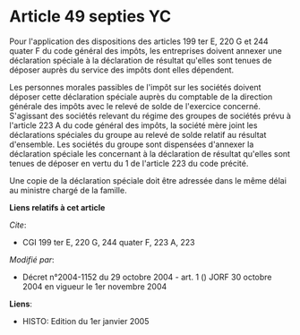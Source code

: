 # Article 49 septies YC

Pour l'application des dispositions des articles 199 ter E, 220 G et 244 quater F du code général des impôts, les entreprises
doivent annexer une déclaration spéciale à la déclaration de résultat qu'elles sont tenues de déposer auprès du service des
impôts dont elles dépendent.

Les personnes morales passibles de l'impôt sur les sociétés doivent déposer cette déclaration spéciale auprès du comptable de
la direction générale des impôts avec le relevé de solde de l'exercice concerné. S'agissant des sociétés relevant du régime
des groupes de sociétés prévu à l'article 223 A du code général des impôts, la société mère joint les déclarations spéciales
du groupe au relevé de solde relatif au résultat d'ensemble. Les sociétés du groupe sont dispensées d'annexer la déclaration
spéciale les concernant à la déclaration de résultat qu'elles sont tenues de déposer en vertu du 1 de l'article 223 du code
précité.

Une copie de la déclaration spéciale doit être adressée dans le même délai au ministre chargé de la famille.

**Liens relatifs à cet article**

_Cite_:

  - CGI 199 ter E, 220 G, 244 quater F, 223 A, 223

_Modifié par_:

  - Décret n°2004-1152 du 29 octobre 2004 - art. 1 () JORF 30 octobre 2004 en vigueur le 1er novembre 2004

**Liens**:

  - HISTO: Edition du 1er janvier 2005
